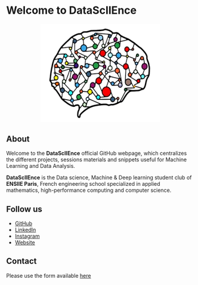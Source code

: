 # Welcome to **DataScIIEnce**

<p align="center">
    <img src="assets/img/logo_DS_transparent_alt.png" width="320px">
</p>

## About

Welcome to the **DataScIIEnce** official GitHub webpage, which centralizes the different projects, sessions materials and snippets useful for Machine Learning and Data Analysis.

**DataScIIEnce** is the Data science, Machine & Deep learning student club of **ENSIIE Paris**, French engineering school specialized in applied mathematics, high-performance computing and computer science.

## Follow us

- [GitHub](https://github.com/DataScIIEnce-ENSIIE/)
- [LinkedIn](https://www.linkedin.com/company/datasciience)
- [Instagram](https://instagram.com/datasciience_club)
- [Website](https://datasciience.iiens.net/)



## Contact

Please use the form available [here](https://datasciience.iiens.net/contact.php)

